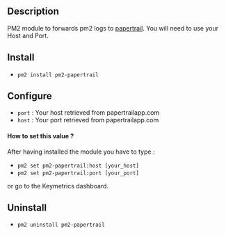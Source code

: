 ## Description

PM2 module to forwards pm2 logs to [papertrail](https://papertrailapp.com/). You will need to use your Host and Port.

## Install

- `pm2 install pm2-papertrail`

## Configure

- `port` : Your host retrieved from papertrailapp.com
- `host` : Your port retrieved from papertrailapp.com

#### How to set this value ?

 After having installed the module you have to type :
- `pm2 set pm2-papertrail:host [your_host]`
- `pm2 set pm2-papertrail:port [your_port]`

 or go to the Keymetrics dashboard.

## Uninstall

- `pm2 uninstall pm2-papertrail`
